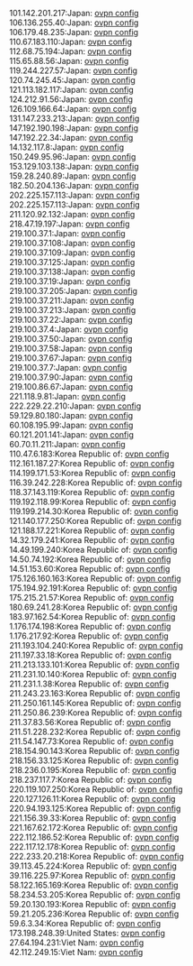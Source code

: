 101.142.201.217:Japan: [ovpn config](vpn/101_142_201_217.ovpn)  
106.136.255.40:Japan: [ovpn config](vpn/106_136_255_40.ovpn)  
106.179.48.235:Japan: [ovpn config](vpn/106_179_48_235.ovpn)  
110.67.183.110:Japan: [ovpn config](vpn/110_67_183_110.ovpn)  
112.68.75.194:Japan: [ovpn config](vpn/112_68_75_194.ovpn)  
115.65.88.56:Japan: [ovpn config](vpn/115_65_88_56.ovpn)  
119.244.227.57:Japan: [ovpn config](vpn/119_244_227_57.ovpn)  
120.74.245.45:Japan: [ovpn config](vpn/120_74_245_45.ovpn)  
121.113.182.117:Japan: [ovpn config](vpn/121_113_182_117.ovpn)  
124.212.91.56:Japan: [ovpn config](vpn/124_212_91_56.ovpn)  
126.109.166.64:Japan: [ovpn config](vpn/126_109_166_64.ovpn)  
131.147.233.213:Japan: [ovpn config](vpn/131_147_233_213.ovpn)  
147.192.190.198:Japan: [ovpn config](vpn/147_192_190_198.ovpn)  
147.192.22.34:Japan: [ovpn config](vpn/147_192_22_34.ovpn)  
14.132.117.8:Japan: [ovpn config](vpn/14_132_117_8.ovpn)  
150.249.95.96:Japan: [ovpn config](vpn/150_249_95_96.ovpn)  
153.129.103.138:Japan: [ovpn config](vpn/153_129_103_138.ovpn)  
159.28.240.89:Japan: [ovpn config](vpn/159_28_240_89.ovpn)  
182.50.204.136:Japan: [ovpn config](vpn/182_50_204_136.ovpn)  
202.225.157.113:Japan: [ovpn config](vpn/202_225_157_113.ovpn)  
202.225.157.113:Japan: [ovpn config](vpn/202_225_157_113.ovpn)  
211.120.92.132:Japan: [ovpn config](vpn/211_120_92_132.ovpn)  
218.47.19.197:Japan: [ovpn config](vpn/218_47_19_197.ovpn)  
219.100.37.1:Japan: [ovpn config](vpn/219_100_37_1.ovpn)  
219.100.37.108:Japan: [ovpn config](vpn/219_100_37_108.ovpn)  
219.100.37.109:Japan: [ovpn config](vpn/219_100_37_109.ovpn)  
219.100.37.125:Japan: [ovpn config](vpn/219_100_37_125.ovpn)  
219.100.37.138:Japan: [ovpn config](vpn/219_100_37_138.ovpn)  
219.100.37.19:Japan: [ovpn config](vpn/219_100_37_19.ovpn)  
219.100.37.205:Japan: [ovpn config](vpn/219_100_37_205.ovpn)  
219.100.37.211:Japan: [ovpn config](vpn/219_100_37_211.ovpn)  
219.100.37.213:Japan: [ovpn config](vpn/219_100_37_213.ovpn)  
219.100.37.22:Japan: [ovpn config](vpn/219_100_37_22.ovpn)  
219.100.37.4:Japan: [ovpn config](vpn/219_100_37_4.ovpn)  
219.100.37.50:Japan: [ovpn config](vpn/219_100_37_50.ovpn)  
219.100.37.58:Japan: [ovpn config](vpn/219_100_37_58.ovpn)  
219.100.37.67:Japan: [ovpn config](vpn/219_100_37_67.ovpn)  
219.100.37.7:Japan: [ovpn config](vpn/219_100_37_7.ovpn)  
219.100.37.90:Japan: [ovpn config](vpn/219_100_37_90.ovpn)  
219.100.86.67:Japan: [ovpn config](vpn/219_100_86_67.ovpn)  
221.118.9.81:Japan: [ovpn config](vpn/221_118_9_81.ovpn)  
222.229.22.210:Japan: [ovpn config](vpn/222_229_22_210.ovpn)  
59.129.80.180:Japan: [ovpn config](vpn/59_129_80_180.ovpn)  
60.108.195.99:Japan: [ovpn config](vpn/60_108_195_99.ovpn)  
60.121.201.141:Japan: [ovpn config](vpn/60_121_201_141.ovpn)  
60.70.11.211:Japan: [ovpn config](vpn/60_70_11_211.ovpn)  
110.47.6.183:Korea Republic of: [ovpn config](vpn/110_47_6_183.ovpn)  
112.161.187.27:Korea Republic of: [ovpn config](vpn/112_161_187_27.ovpn)  
114.199.171.53:Korea Republic of: [ovpn config](vpn/114_199_171_53.ovpn)  
116.39.242.228:Korea Republic of: [ovpn config](vpn/116_39_242_228.ovpn)  
118.37.143.119:Korea Republic of: [ovpn config](vpn/118_37_143_119.ovpn)  
119.192.118.99:Korea Republic of: [ovpn config](vpn/119_192_118_99.ovpn)  
119.199.214.30:Korea Republic of: [ovpn config](vpn/119_199_214_30.ovpn)  
121.140.177.250:Korea Republic of: [ovpn config](vpn/121_140_177_250.ovpn)  
121.188.17.221:Korea Republic of: [ovpn config](vpn/121_188_17_221.ovpn)  
14.32.179.241:Korea Republic of: [ovpn config](vpn/14_32_179_241.ovpn)  
14.49.199.240:Korea Republic of: [ovpn config](vpn/14_49_199_240.ovpn)  
14.50.74.192:Korea Republic of: [ovpn config](vpn/14_50_74_192.ovpn)  
14.51.153.60:Korea Republic of: [ovpn config](vpn/14_51_153_60.ovpn)  
175.126.160.163:Korea Republic of: [ovpn config](vpn/175_126_160_163.ovpn)  
175.194.92.191:Korea Republic of: [ovpn config](vpn/175_194_92_191.ovpn)  
175.215.21.57:Korea Republic of: [ovpn config](vpn/175_215_21_57.ovpn)  
180.69.241.28:Korea Republic of: [ovpn config](vpn/180_69_241_28.ovpn)  
183.97.162.54:Korea Republic of: [ovpn config](vpn/183_97_162_54.ovpn)  
1.176.174.198:Korea Republic of: [ovpn config](vpn/1_176_174_198.ovpn)  
1.176.217.92:Korea Republic of: [ovpn config](vpn/1_176_217_92.ovpn)  
211.193.104.240:Korea Republic of: [ovpn config](vpn/211_193_104_240.ovpn)  
211.197.33.18:Korea Republic of: [ovpn config](vpn/211_197_33_18.ovpn)  
211.213.133.101:Korea Republic of: [ovpn config](vpn/211_213_133_101.ovpn)  
211.231.10.140:Korea Republic of: [ovpn config](vpn/211_231_10_140.ovpn)  
211.231.1.38:Korea Republic of: [ovpn config](vpn/211_231_1_38.ovpn)  
211.243.23.163:Korea Republic of: [ovpn config](vpn/211_243_23_163.ovpn)  
211.250.161.145:Korea Republic of: [ovpn config](vpn/211_250_161_145.ovpn)  
211.250.86.239:Korea Republic of: [ovpn config](vpn/211_250_86_239.ovpn)  
211.37.83.56:Korea Republic of: [ovpn config](vpn/211_37_83_56.ovpn)  
211.51.228.232:Korea Republic of: [ovpn config](vpn/211_51_228_232.ovpn)  
211.54.147.73:Korea Republic of: [ovpn config](vpn/211_54_147_73.ovpn)  
218.154.90.143:Korea Republic of: [ovpn config](vpn/218_154_90_143.ovpn)  
218.156.33.125:Korea Republic of: [ovpn config](vpn/218_156_33_125.ovpn)  
218.236.0.195:Korea Republic of: [ovpn config](vpn/218_236_0_195.ovpn)  
218.237.117.7:Korea Republic of: [ovpn config](vpn/218_237_117_7.ovpn)  
220.119.107.250:Korea Republic of: [ovpn config](vpn/220_119_107_250.ovpn)  
220.127.126.11:Korea Republic of: [ovpn config](vpn/220_127_126_11.ovpn)  
220.94.193.125:Korea Republic of: [ovpn config](vpn/220_94_193_125.ovpn)  
221.156.39.33:Korea Republic of: [ovpn config](vpn/221_156_39_33.ovpn)  
221.167.62.172:Korea Republic of: [ovpn config](vpn/221_167_62_172.ovpn)  
222.112.186.52:Korea Republic of: [ovpn config](vpn/222_112_186_52.ovpn)  
222.117.12.178:Korea Republic of: [ovpn config](vpn/222_117_12_178.ovpn)  
222.233.20.218:Korea Republic of: [ovpn config](vpn/222_233_20_218.ovpn)  
39.113.45.224:Korea Republic of: [ovpn config](vpn/39_113_45_224.ovpn)  
39.116.225.97:Korea Republic of: [ovpn config](vpn/39_116_225_97.ovpn)  
58.122.165.169:Korea Republic of: [ovpn config](vpn/58_122_165_169.ovpn)  
58.234.53.205:Korea Republic of: [ovpn config](vpn/58_234_53_205.ovpn)  
59.20.130.193:Korea Republic of: [ovpn config](vpn/59_20_130_193.ovpn)  
59.21.205.236:Korea Republic of: [ovpn config](vpn/59_21_205_236.ovpn)  
59.6.3.34:Korea Republic of: [ovpn config](vpn/59_6_3_34.ovpn)  
173.198.248.39:United States: [ovpn config](vpn/173_198_248_39.ovpn)  
27.64.194.231:Viet Nam: [ovpn config](vpn/27_64_194_231.ovpn)  
42.112.249.15:Viet Nam: [ovpn config](vpn/42_112_249_15.ovpn)  

